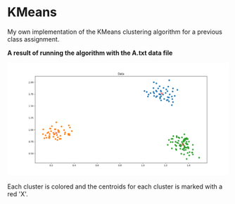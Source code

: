 # KMeans
My own implementation of the KMeans clustering algorithm for a previous class assignment.

**A result of running the algorithm with the A.txt data file**

<img src="https://raw.githubusercontent.com/boydjc/KMeans/main/Figure_1.png">

Each cluster is colored and the centroids for each cluster is marked with a red 'X'.
